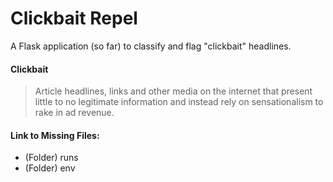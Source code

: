 Clickbait Repel
===============

A Flask application (so far) to classify and flag "clickbait" headlines. 


#### Clickbait

> Article headlines, links and other media on the internet that present little to no legitimate information and instead rely on sensationalism to rake in ad revenue. 


#### Link to Missing Files: 
- (Folder) runs 
- (Folder) env
